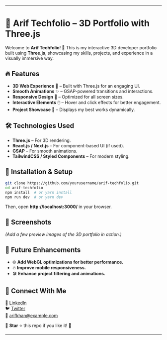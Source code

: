   
---

# 🌟 Arif Techfolio – 3D Portfolio with Three.js  

Welcome to **Arif Techfolio**! 🚀 This is my interactive 3D developer portfolio built using **Three.js**, showcasing my skills, projects, and experience in a visually immersive way.  

## 🔥 Features  
- **3D Web Experience** 🎨 – Built with Three.js for an engaging UI.  
- **Smooth Animations** ✨ – GSAP-powered transitions and interactions.  
- **Responsive Design** 📱 – Optimized for all screen sizes.  
- **Interactive Elements** 🖱️ – Hover and click effects for better engagement.  
- **Project Showcase** 💼 – Displays my best works dynamically.  

## 🛠️ Technologies Used  
- **Three.js** – For 3D rendering.  
- **React.js / Next.js** – For component-based UI (if used).  
- **GSAP** – For smooth animations.  
- **TailwindCSS / Styled Components** – For modern styling.  

## 🚀 Installation & Setup  
```sh
git clone https://github.com/yourusername/arif-techfolio.git
cd arif-techfolio
npm install  # or yarn install
npm run dev  # or yarn dev
```
Then, open **http://localhost:3000/** in your browser.  

## 📸 Screenshots  
_(Add a few preview images of the 3D portfolio in action.)_  

## 🎯 Future Enhancements  
- 🌐 **Add WebGL optimizations for better performance.**  
- 🔥 **Improve mobile responsiveness.**  
- 🛠 **Enhance project filtering and animations.**  

## 🤝 Connect With Me  
💼 [LinkedIn](https://www.linkedin.com/in/arifkhan/)  
🐦 [Twitter](https://twitter.com/arifkhan)  
📧 arifkhan@example.com  

📌 **Star** ⭐ this repo if you like it! 🚀  

---

